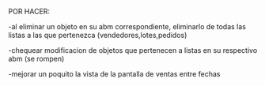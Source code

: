 POR HACER:


-al eliminar un objeto en su abm correspondiente, eliminarlo de todas las listas a las que pertenezca (vendedores,lotes,pedidos)

-chequear modificacion de objetos que pertenecen a listas en su respectivo abm (se rompen)

-mejorar un poquito la vista de la pantalla de ventas entre fechas
